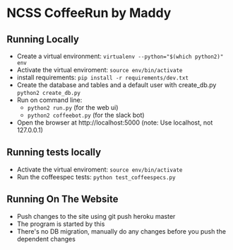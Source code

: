 # NCSS CoffeeRun by Maddy

## Running Locally
* Create a virtual environment:
  `virtualenv --python="$(which python2)" env`
* Activate the virtual enviroment:
  `source env/bin/activate`
* install requirements:
  `pip install -r requirements/dev.txt`
* Create the database and tables and a default user with create\_db.py
  `python2 create_db.py`
* Run on command line:
  * `python2 run.py` (for the web ui)
  * `python2 coffeebot.py` (for the slack bot)
* Open the browser at http://localhost:5000 (note: Use localhost, not 127.0.0.1)

## Running tests locally
 * Activate the virtual enviroment:
   `source env/bin/activate`
 * Run the coffeespec tests:
   `python test_coffeespecs.py`

## Running On The Website
* Push changes to the site using git push heroku master
* The program is started by this
* There's no DB migration, manually do any changes before you push the dependent changes
